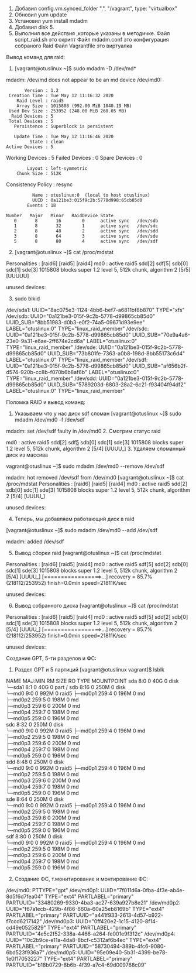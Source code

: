 1. Добавил config.vm.synced_folder ".", "/vagrant", type: "virtualbox" 
2. Обновил yum update
3. Установил yum install mdadm
4. Добавил disk 5.
5. Выполнил все действия ,которые указаны в методичке.
Файл script_raid.sh это скрипт
Файл mdadm.conf это конфигурация собраного Raid
Файл Vagrantfile это виртуалка

Вывод команд для raid:
1. [vagrant@otuslinux ~]$ sudo mdadm -D /dev/md*

mdadm: /dev/md does not appear to be an md device
/dev/md0:

           Version : 1.2
     Creation Time : Tue May 12 11:16:32 2020
        Raid Level : raid5
        Array Size : 1015808 (992.00 MiB 1040.19 MB)
     Used Dev Size : 253952 (248.00 MiB 260.05 MB)
      Raid Devices : 5
     Total Devices : 5
       Persistence : Superblock is persistent

       Update Time : Tue May 12 11:16:46 2020
             State : clean 
    Active Devices : 5
   Working Devices : 5
    Failed Devices : 0
     Spare Devices : 0

            Layout : left-symmetric
        Chunk Size : 512K

Consistency Policy : resync

              Name : otuslinux:0  (local to host otuslinux)
              UUID : 0a121be3:015f9c2b:5778d998:65cb85d0
            Events : 18

    Number   Major   Minor   RaidDevice State
       0       8       16        0      active sync   /dev/sdb
       1       8       32        1      active sync   /dev/sdc
       2       8       48        2      active sync   /dev/sdd
       3       8       64        3      active sync   /dev/sde
       5       8       80        4      active sync   /dev/sdf

2. [vagrant@otuslinux ~]$ cat /proc/mdstat 

Personalities : [raid6] [raid5] [raid4] 
md0 : active raid5 sdd[2] sdf[5] sdb[0] sdc[1] sde[3]
      1015808 blocks super 1.2 level 5, 512k chunk, algorithm 2 [5/5] [UUUUU]
      
unused devices: <none>

3. sudo blkid

/dev/sda1: UUID="8ac075e3-1124-4bb6-bef7-a6811bf8b870" TYPE="xfs" 
/dev/sdb: UUID="0a121be3-015f-9c2b-5778-d99865cb85d0" UUID_SUB="8bb51983-d0b3-e0f2-74a5-09671d93e9ee" LABEL="otuslinux:0" TYPE="linux_raid_member" 
/dev/sdc: UUID="0a121be3-015f-9c2b-5778-d99865cb85d0" UUID_SUB="70e9a4a6-23e0-9a31-e6ae-2ff674e2cd6a" LABEL="otuslinux:0" TYPE="linux_raid_member" 
/dev/sde: UUID="0a121be3-015f-9c2b-5778-d99865cb85d0" UUID_SUB="73b801fe-7363-a0b8-198d-8bb55173c6d4" LABEL="otuslinux:0" TYPE="linux_raid_member" 
/dev/sdf: UUID="0a121be3-015f-9c2b-5778-d99865cb85d0" UUID_SUB="af656b2f-d574-920b-cc8b-f070b6b8af6b" LABEL="otuslinux:0" TYPE="linux_raid_member" 
/dev/sdd: UUID="0a121be3-015f-9c2b-5778-d99865cb85d0" UUID_SUB="5789203d-6803-28a2-6c21-f93404f94df2" LABEL="otuslinux:0" TYPE="linux_raid_member" 

Поломка RAID и вывод команд:
1. Указываем что у нас диск sdf сломан
[vagrant@otuslinux ~]$ sudo mdadm /dev/md0 -f /dev/sdf 

mdadm: set /dev/sdf faulty in /dev/md0
2. Смотрим статус raid

md0 : active raid5 sdd[2] sdf[5](F) sdb[0] sdc[1] sde[3]
      1015808 blocks super 1.2 level 5, 512k chunk, algorithm 2 [5/4] [UUUU_]
3. Удаляем сломанный диск из массива

vagrant@otuslinux ~]$ sudo mdadm /dev/md0 --remove /dev/sdf

mdadm: hot removed /dev/sdf from /dev/md0
[vagrant@otuslinux ~]$ cat /proc/mdstat 
Personalities : [raid6] [raid5] [raid4] 
md0 : active raid5 sdd[2] sdb[0] sdc[1] sde[3]
      1015808 blocks super 1.2 level 5, 512k chunk, algorithm 2 [5/4] [UUUU_]
      
unused devices: <none>

4. Теперь, мы добавляем работающий диск в raid

[vagrant@otuslinux ~]$ sudo mdadm /dev/md0 --add /dev/sdf

mdadm: added /dev/sdf

5. Вывод сборки raid
[vagrant@otuslinux ~]$ cat /proc/mdstat 

Personalities : [raid6] [raid5] [raid4] 
md0 : active raid5 sdf[5] sdd[2] sdb[0] sdc[1] sde[3]
      1015808 blocks super 1.2 level 5, 512k chunk, algorithm 2 [5/4] [UUUU_]
      [=================>...]  recovery = 85.7% (218112/253952) finish=0.0min speed=21811K/sec
      
unused devices: <none>

6. Вывод собранного диска
[vagrant@otuslinux ~]$ cat /proc/mdstat 

Personalities : [raid6] [raid5] [raid4] 
md0 : active raid5 sdf[5] sdd[2] sdb[0] sdc[1] sde[3]
      1015808 blocks super 1.2 level 5, 512k chunk, algorithm 2 [5/4] [UUUU_]
      [=================>...]  recovery = 85.7% (218112/253952) finish=0.0min speed=21811K/sec
      
unused devices: <none>

Создание GPT, 5-ти разделов и ФС:

1. Раздел GPT и 5 партиций
[vagrant@otuslinux vagrant]$ lsblk

NAME      MAJ:MIN RM  SIZE RO TYPE  MOUNTPOINT
sda         8:0    0   40G  0 disk  
└─sda1      8:1    0   40G  0 part  /
sdb         8:16   0  250M  0 disk  
└─md0       9:0    0  992M  0 raid5 
  ├─md0p1 259:4    0  196M  0 md    
  ├─md0p2 259:5    0  198M  0 md    
  ├─md0p3 259:6    0  200M  0 md    
  ├─md0p4 259:7    0  198M  0 md    
  └─md0p5 259:0    0  196M  0 md    
sdc         8:32   0  250M  0 disk  
└─md0       9:0    0  992M  0 raid5 
  ├─md0p1 259:4    0  196M  0 md    
  ├─md0p2 259:5    0  198M  0 md    
  ├─md0p3 259:6    0  200M  0 md    
  ├─md0p4 259:7    0  198M  0 md    
  └─md0p5 259:0    0  196M  0 md    
sdd         8:48   0  250M  0 disk  
└─md0       9:0    0  992M  0 raid5 
  ├─md0p1 259:4    0  196M  0 md    
  ├─md0p2 259:5    0  198M  0 md    
  ├─md0p3 259:6    0  200M  0 md    
  ├─md0p4 259:7    0  198M  0 md    
  └─md0p5 259:0    0  196M  0 md    
sde         8:64   0  250M  0 disk  
└─md0       9:0    0  992M  0 raid5 
  ├─md0p1 259:4    0  196M  0 md    
  ├─md0p2 259:5    0  198M  0 md    
  ├─md0p3 259:6    0  200M  0 md    
  ├─md0p4 259:7    0  198M  0 md    
  └─md0p5 259:0    0  196M  0 md    
sdf         8:80   0  250M  0 disk  
└─md0       9:0    0  992M  0 raid5 
  ├─md0p1 259:4    0  196M  0 md    
  ├─md0p2 259:5    0  198M  0 md    
  ├─md0p3 259:6    0  200M  0 md    
  ├─md0p4 259:7    0  198M  0 md    
  └─md0p5 259:0    0  196M  0 md   

2. Создание ФС, т.монитирование и монтирование ФС:

/dev/md0: PTTYPE="gpt" 
/dev/md0p1: UUID="7f011d6a-0fba-4f3e-ab4e-8d5f6d7fea04" TYPE="ext4" PARTLABEL="primary" PARTUUID="33480269-9330-4ba3-ac27-639a927b8e21" 
/dev/md0p2: UUID="f67a1ecb-429b-4f86-860a-60a25eb8169b" TYPE="ext4" PARTLABEL="primary" PARTUUID="a441f933-2613-4d57-b922-f7ccd6217142" 
/dev/md0p3: UUID="0ff420e2-1c15-4120-8f14-cd49e0525829" TYPE="ext4" PARTLABEL="primary" PARTUUID="4e5c2f52-338a-4466-a264-fe001e9f312c" 
/dev/md0p4: UUID="10c2b9ce-e11a-4da8-8bcf-c5312af6b4ec" TYPE="ext4" PARTLABEL="primary" PARTUUID="58730494-389b-4fc6-9080-6bd523f936a7" 
/dev/md0p5: UUID="95e09e40-5b31-4399-be78-1e0f17053227" TYPE="ext4" PARTLABEL="primary" PARTUUID="b18b0729-8b6b-4f39-a7c4-69d009768c09"
